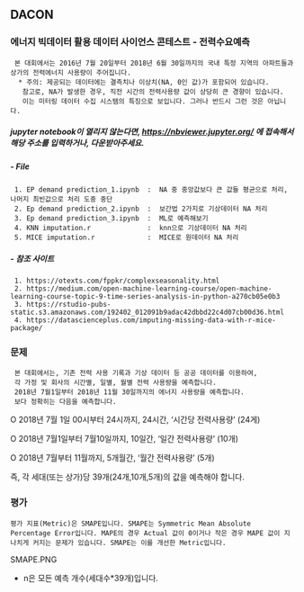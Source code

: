 ## DACON
### 에너지 빅데이터 활용 데이터 사이언스 콘테스트 - 전력수요예측
     본 대회에서는 2016년 7월 20일부터 2018년 6월 30일까지의 국내 특정 지역의 아파트들과 상가의 전력에너지 사용량이 주어집니다. 
      * 주의: 제공되는 데이터에는 결측치나 이상치(NA, 0인 값)가 포함되어 있습니다.
       참고로, NA가 발생한 경우, 직전 시간의 전력사용량 값이 상당히 큰 경향이 있습니다. 
       이는 미터링 데이터 수집 시스템의 특징으로 보입니다. 그러나 반드시 그런 것은 아닙니다.
##### jupyter notebook이 열리지 않는다면, https://nbviewer.jupyter.org/ 에 접속해서 해당 주소를 입력하거나, 다운받아주세요. 


##### - File
     1. EP demand prediction_1.ipynb  :  NA 중 중앙값보다 큰 값들 평균으로 처리, 나머지 최빈값으로 처리 도중 중단
     2. Ep demand prediction_2.ipynb  :  보간법 2가지로 기상데이터 NA 처리
     3. Ep demand prediction_3.ipynb  :  ML로 예측해보기
     4. KNN imputation.r              :  knn으로 기상데이터 NA 처리
     5. MICE imputation.r             :  MICE로 원데이터 NA 처리
##### - 참조 사이트
     1. https://otexts.com/fppkr/complexseasonality.html
     2. https://medium.com/open-machine-learning-course/open-machine-learning-course-topic-9-time-series-analysis-in-python-a270cb05e0b3
     3. https://rstudio-pubs-static.s3.amazonaws.com/192402_012091b9adac42dbbd22c4d07cb00d36.html
     4. https://datascienceplus.com/imputing-missing-data-with-r-mice-package/


### 문제
     본 대회에서는, 기존 전력 사용 기록과 기상 데이터 등 공공 데이터를 이용하여, 
     각 가정 및 회사의 시간별, 일별, 월별 전력 사용량을 예측합니다. 
     2018년 7월1일부터 2018년 11월 30일까지의 에너지 사용량을 예측합니다. 
     보다 정확히는 다음을 예측합니다.

 O 2018년 7월 1일 00시부터 24시까지, 24시간, ‘시간당 전력사용량’ (24게)

 O 2018년 7월1일부터 7월10일까지, 10일간, ‘일간 전력사용량’ (10개)

 O 2018년 7월부터 11월까지, 5개월간, ‘월간 전력사용량’ (5개)

즉, 각 세대(또는 상가)당 39개(24개,10개,5개)의 값을 예측해야 합니다.

### 평가
    평가 지표(Metric)은 SMAPE입니다. SMAPE는 Symmetric Mean Absolute Percentage Error입니다. MAPE의 경우 Actual 값이 0이거나 작은 경우 MAPE 값이 지나치게 커지는 문제가 있습니다. SMAPE는 이를 개선한 Metric입니다.

SMAPE.PNG

*  n은 모든 예측 개수(세대수*39개)입니다.
